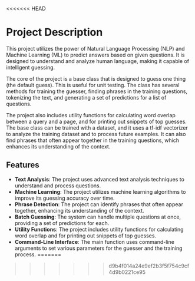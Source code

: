 <<<<<<< HEAD
# Project Description

This project utilizes the power of Natural Language Processing (NLP) and Machine Learning (ML) to predict answers based on given questions. It is designed to understand and analyze human language, making it capable of intelligent guessing.

The core of the project is a base class that is designed to guess one thing (the default guess). This is useful for unit testing. The class has several methods for training the guesser, finding phrases in the training questions, tokenizing the text, and generating a set of predictions for a list of questions.

The project also includes utility functions for calculating word overlap between a query and a page, and for printing out snippets of top guesses. The base class can be trained with a dataset, and it uses a tf-idf vectorizer to analyze the training dataset and to process future examples. It can also find phrases that often appear together in the training questions, which enhances its understanding of the context.

## Features

- **Text Analysis**: The project uses advanced text analysis techniques to understand and process questions.
- **Machine Learning**: The project utilizes machine learning algorithms to improve its guessing accuracy over time.
- **Phrase Detection**: The project can identify phrases that often appear together, enhancing its understanding of the context.
- **Batch Guessing**: The system can handle multiple questions at once, providing a set of predictions for each.
- **Utility Functions**: The project includes utility functions for calculating word overlap and for printing out snippets of top guesses.
- **Command-Line Interface**: The main function uses command-line arguments to set various parameters for the guesser and the training process.
=======

>>>>>>> d9b4f014a24e9ef2b3f5f754c9cf4d9b0221ce95
